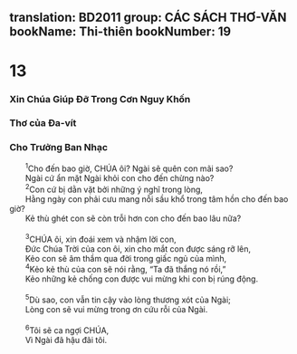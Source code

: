 translation: BD2011
group: CÁC SÁCH THƠ-VĂN
bookName: Thi-thiên 
bookNumber: 19
-------

<div class="title"><h1>13</h1><h3>Xin Chúa Giúp Ðỡ Trong Cơn Nguy Khốn</h3><h3>Thơ của Ða-vít</h3><h3>Cho Trưởng Ban Nhạc</h3></div>
<span class="verse thi_13_1">  <sup>1</sup>Cho đến bao giờ, CHÚA ôi? Ngài sẽ quên con mãi sao?<br/>  Ngài cứ ẩn mặt Ngài khỏi con cho đến chừng nào?<br/></span>
<span class="verse thi_13_2">  <sup>2</sup>Con cứ bị dằn vặt bởi những ý nghĩ trong lòng,<br/>  Hằng ngày con phải cưu mang nỗi sầu khổ trong tâm hồn cho đến bao giờ?<br/>  Kẻ thù ghét con sẽ còn trỗi hơn con cho đến bao lâu nữa?<br/><br/></span>
<span class="verse thi_13_3">  <sup>3</sup>CHÚA ôi, xin đoái xem và nhậm lời con,<br/>  Ðức Chúa Trời của con ôi, xin cho mắt con được sáng rỡ lên,<br/>  Kẻo con sẽ âm thầm qua đời trong giấc ngủ của mình,<br/></span>
<span class="verse thi_13_4">  <sup>4</sup>Kẻo kẻ thù của con sẽ nói rằng, “Ta đã thắng nó rồi,”<br/>  Kẻo những kẻ chống con được vui mừng khi con bị rúng động.<br/><br/></span>
<span class="verse thi_13_5">  <sup>5</sup>Dù sao, con vẫn tin cậy vào lòng thương xót của Ngài;<br/>  Lòng con sẽ vui mừng trong ơn cứu rỗi của Ngài.<br/><br/></span>
<span class="verse thi_13_6">  <sup>6</sup>Tôi sẽ ca ngợi CHÚA,<br/>  Vì Ngài đã hậu đãi tôi.<br/></span>
